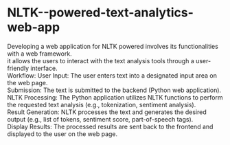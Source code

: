 # NLTK--powered-text-analytics-web-app
Developing a web application for NLTK powered involves its functionalities with a web framework.
<br>
it allows the users to interact with the text analysis tools through a user- friendly interface.
<br>
Workflow:
User Input: The user enters text into a designated input area on the web page.
<br>
Submission: The text is submitted to the backend (Python web application).
<br>
NLTK Processing: The Python application utilizes NLTK functions to perform the requested text analysis (e.g., tokenization, sentiment analysis).
<br>
Result Generation: NLTK processes the text and generates the desired output (e.g., list of tokens, sentiment score, part-of-speech tags).
<br>
Display Results: The processed results are sent back to the frontend and displayed to the user on the web page.
